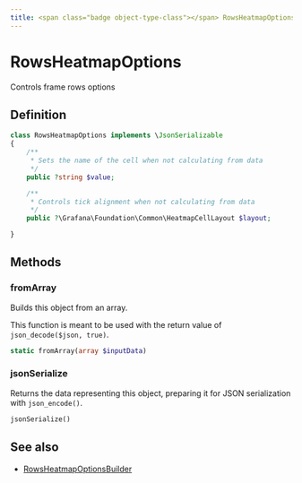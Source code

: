 ```yaml
---
title: <span class="badge object-type-class"></span> RowsHeatmapOptions
---
```

# <span class="badge object-type-class"></span> RowsHeatmapOptions

Controls frame rows options

## Definition

```php
class RowsHeatmapOptions implements \JsonSerializable
{
    /**
     * Sets the name of the cell when not calculating from data
     */
    public ?string $value;

    /**
     * Controls tick alignment when not calculating from data
     */
    public ?\Grafana\Foundation\Common\HeatmapCellLayout $layout;

}
```
## Methods

### <span class="badge object-method"></span> fromArray

Builds this object from an array.

This function is meant to be used with the return value of `json_decode($json, true)`.

```php
static fromArray(array $inputData)
```

### <span class="badge object-method"></span> jsonSerialize

Returns the data representing this object, preparing it for JSON serialization with `json_encode()`.

```php
jsonSerialize()
```

## See also

 * <span class="badge builder"></span> [RowsHeatmapOptionsBuilder](./builder-RowsHeatmapOptionsBuilder.md)
